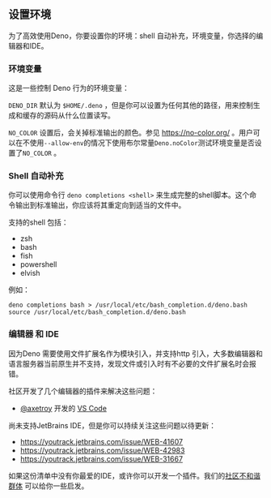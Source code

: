 ## 设置环境

为了高效使用Deno，你要设置你的环境：shell 自动补充，环境变量，你选择的编辑器和IDE。

### 环境变量

这是一些控制 Deno 行为的环境变量：

`DENO_DIR` 默认为 `$HOME/.deno` ，但是你可以设置为任何其他的路径，用来控制生成和缓存的源码从什么位置读写。 

`NO_COLOR` 设置后，会关掉标准输出的颜色。参见 https://no-color.org/ 。用户可以在不使用`--allow-env`的情况下使用布尔常量`Deno.noColor`测试环境变量是否设置了`NO_COLOR` 。

### Shell 自动补充

你可以使用命令行 `deno completions <shell>` 来生成完整的shell脚本。这个命令输出到标准输出，你应该将其重定向到适当的文件中。 

支持的shell 包括：

- zsh
- bash
- fish
- powershell
- elvish

例如：

```shell
deno completions bash > /usr/local/etc/bash_completion.d/deno.bash
source /usr/local/etc/bash_completion.d/deno.bash
```

### 编辑器 和 IDE

因为Deno 需要使用文件扩展名作为模块引入，并支持http 引入，大多数编辑器和语言服务器当前原生并不支持，发现文件或引入时有不必要的文件扩展名时会报错。 

社区开发了几个编辑器的插件来解决这些问题：

- [@axetroy](https://github.com/axetroy) 开发的 [VS Code](https://marketplace.visualstudio.com/items?itemName=axetroy.vscode-deno)

尚未支持JetBrains IDE，但是你可以持续关注这些问题以待更新：

- https://youtrack.jetbrains.com/issue/WEB-41607
- https://youtrack.jetbrains.com/issue/WEB-42983
- https://youtrack.jetbrains.com/issue/WEB-31667

如果这份清单中没有你最爱的IDE，或许你可以开发一个插件。我们的[社区不和谐群体](https://discord.gg/TGMHGv6) 可以给你一些启发。
